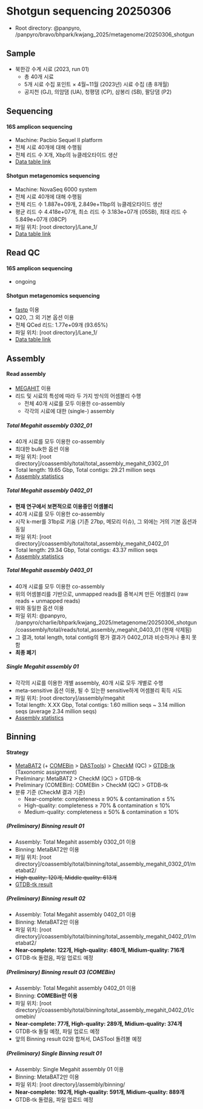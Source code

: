 # Shotgun sequencing 20250306

- Root directory: @panpyro, /panpyro/bravo/bhpark/kwjang_2025/metagenome/20250306_shotgun

## Sample

  - 북한강 수계 시료 (2023, run 01)
    - 총 40개 시료
    - 5개 시료 수집 포인트 × 4월~11월 (2023년) 시료 수집 (총 8개월)
    - 공지천 (GJ), 의암댐 (UA), 청평댐 (CP), 삼봉리 (SB), 팔당댐 (P2)

## Sequencing

#### 16S amplicon sequencing

  - Machine: Pacbio Sequel II platform
  - 전체 시료 40개에 대해 수행됨
  - 전체 리드 수 X개, Xbp의 뉴클레오타이드 생산
  - [Data table link](sglink)

#### Shotgun metagenomics sequencing

  - Machine: NovaSeq 6000 system
  - 전체 시료 40개에 대해 수행됨
  - 전체 리드 수 1.887e+09개, 2.849e+11bp의 뉴클레오타이드 생산
  - 평균 리드 수 4.418e+07개, 최소 리드 수 3.183e+07개 (05SB), 최대 리드 수 5.849e+07개 (08CP)
  - 파일 위치: [root directory]/Lane_1/
  - [Data table link](sglink)

## Read QC

#### 16S amplicon sequencing
  
  - ongoing

#### Shotgun metagenomics sequencing

  - [fastp](https://academic.oup.com/bioinformatics/article/34/17/i884/5093234) 이용
  - Q20, 그 외 기본 옵션 이용
  - 전체 QCed 리드: 1.77e+09개 (93.65%)
  - 파일 위치: [root directory]/Lane_1/
  - [Data table link](sglink)


## Assembly

#### Read assembly

  - [MEGAHIT](https://academic.oup.com/bioinformatics/article/31/10/1674/177884) 이용
  - 리드 및 시료의 특성에 따라 두 가지 방식의 어셈블리 수행
    + 전체 40개 시료를 모두 이용한 co-assembly
    + 각각의 시료에 대한 (single-) assembly

##### Total Megahit assembly 0302_01

  - 40개 시료를 모두 이용한 co-assembly
  - 최대한 bulk한 옵션 이용
  - 파일 위치: [root directory]/coassembly/total/total_assembly_megahit_0302_01
  - Total length: 19.65 Gbp, Total contigs: 29.21 million seqs
  - [Assembly statistics](https://github.com/cocoacocoa/freshwater/blob/main/Reports/Assembly.md)

##### Total Megahit assembly 0402_01

  - **현재 연구에서 보편적으로 이용중인 어셈블리**
  - 40개 시료를 모두 이용한 co-assembly
  - 시작 k-mer를 31bp로 키움 (기존 27bp, 메모리 이슈), 그 외에는 거의 기본 옵션과 동일
  - 파일 위치: [root directory]/coassembly/total/total_assembly_megahit_0402_01
  - Total length: 29.34 Gbp, Total contigs: 43.37 million seqs
  - [Assembly statistics](https://github.com/cocoacocoa/freshwater/blob/main/Reports/Assembly.md)

##### Total Megahit assembly 0403_01

  - 40개 시료를 모두 이용한 co-assembly
  - 위의 어셈블리를 기반으로, unmapped reads를 중복시켜 만든 어셈블리 (raw reads + unmapped reads)
  - 위와 동일한 옵션 이용
  - 파일 위치: @panpyro, /panpyro/charlie/bhpark/kwjang_2025/metagenome/20250306_shotgun/coassembly/total/reads/total_assembly_megahit_0403_01 (현재 삭제됨)
  - 그 결과, total length, total contig의 평가 결과가 0402_01과 비슷하거나 좋지 못함
  - **최종 폐기**

##### Single Megahit assembly 01

  - 각각의 시료를 이용한 개별 assembly, 40개 시료 모두 개별로 수행
  - meta-sensitive 옵션 이용, 될 수 있는한 sensitive하게 어셈블리 획득 시도
  - 파일 위치: [root directory]/assembly/megahit
  - Total length: X.XX Gbp, Total contigs: 1.60 million seqs ~ 3.14 million seqs (average 2.34 million seqs)
  - [Assembly statistics](https://github.com/cocoacocoa/freshwater/blob/main/Reports/Assembly.md)
    
## Binning

#### Strategy

  - [MetaBAT2](https://pmc.ncbi.nlm.nih.gov/articles/PMC6662567/) (+ [COMEBin](https://www.nature.com/articles/s41467-023-44290-z) > [DASTools](https://www.nature.com/articles/s41564-018-0171-1)) > [CheckM](https://pmc.ncbi.nlm.nih.gov/articles/PMC4484387/) (QC) > [GTDB-tk](https://academic.oup.com/bioinformatics/article/36/6/1925/5626182) (Taxonomic assignment)
  - Preliminary: MetaBAT2 > CheckM (QC) > GTDB-tk
  - Preliminary (COMEBin): COMEBin > CheckM (QC) > GTDB-tk
  - 분류 기준 (CheckM 결과 기준)
    - Near-complete: completeness ≥ 90% & contamination ≤ 5%
    - High-quality: completeness ≥ 70% & contamination ≤ 10%
    - Medium-quality: completeness ≥ 50% & contamination ≤ 10%

##### (Preliminary) Binning result 01

  - Assembly: Total Megahit assembly 0302_01 이용
  - Binning: MetaBAT2만 이용
  - 파일 위치: [root directory]/coassembly/total/binning/total_assembly_megahit_0302_01/metabat2/
  - ~~High quality: 120개, Middle quality: 613개~~
  - [GTDB-tk result](https://github.com/cocoacocoa/freshwater/blob/main/Reports/120_GTDB_tk.md)

##### (Preliminary) Binning result 02

  - Assembly: Total Megahit assembly 0402_01 이용
  - Binning: MetaBAT2만 이용
  - 파일 위치: [root directory]/coassembly/total/binning/total_assembly_megahit_0402_01/metabat2/
  - **Near-complete: 122개, High-quality: 480개, Midium-quality: 716개**
  - GTDB-tk 돌렸음, 파일 업로드 예정

##### (Preliminary) Binning result 03 (COMEBin)

  - Assembly: Total Megahit assembly 0402_01 이용
  - Binning: **COMEBin만 이용**
  - 파일 위치: [root directory]/coassembly/total/binning/total_assembly_megahit_0402_01/comebin/
  - **Near-complete: 77개, High-quality: 289개, Midium-quality: 374개**
  - GTDB-tk 돌릴 예정, 파일 업로드 예정
  - 앞의 Binning result 02와 합쳐서, DASTool 돌려볼 예정

##### (Preliminary) Single Binning result 01

  - Assembly: Single Megahit assembly 01 이용
  - Binning: MetaBAT2만 이용
  - 파일 위치: [root directory]/assembly/binning/
  - **Near-complete: 192개, High-quality: 591개, Midium-quality: 889개**
  - GTDB-tk 돌렸음, 파일 업로드 예정



